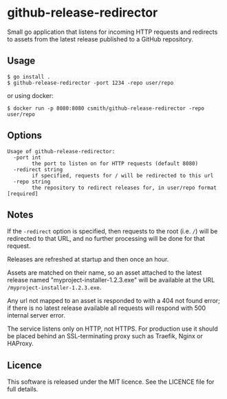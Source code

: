 # github-release-redirector

Small go application that listens for incoming HTTP requests and redirects
to assets from the latest release published to a GitHub repository.

## Usage

```console
$ go install .
$ github-release-redirector -port 1234 -repo user/repo
```

or using docker:

```console
$ docker run -p 8080:8080 csmith/github-release-redirector -repo user/repo
```

## Options

```
Usage of github-release-redirector:
  -port int
    	the port to listen on for HTTP requests (default 8080)
  -redirect string
    	if specified, requests for / will be redirected to this url
  -repo string
    	the repository to redirect releases for, in user/repo format [required]
```

## Notes

If the `-redirect` option is specified, then requests to the root (i.e. `/`)
will be redirected to that URL, and no further processing will be done for
that request.

Releases are refreshed at startup and then once an hour.

Assets are matched on their name, so an asset attached to the latest release
named "myproject-installer-1.2.3.exe" will be available at the URL
`/myproject-installer-1.2.3.exe`.

Any url not mapped to an asset is responded to with a 404 not found error;
if there is no latest release available all requests will respond with 500
internal server error.

The service listens only on HTTP, not HTTPS. For production use it should
be placed behind an SSL-terminating proxy such as Traefik, Nginx or HAProxy.

## Licence

This software is released under the MIT licence. See the LICENCE file for
full details.